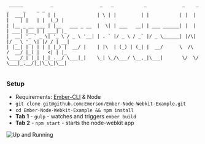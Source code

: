 ```

 _____          _                 _   _           _             _    _      _     _    _ _   
|  ___|        | |               | \ | |         | |           | |  | |    | |   | |  (_) |  
| |__ _ __ ___ | |__   ___ _ __  |  \| | ___   __| | ___ ______| |  | | ___| |__ | | ___| |_ 
|  __| '_ ` _ \| '_ \ / _ \ '__| | . ` |/ _ \ / _` |/ _ \______| |/\| |/ _ \ '_ \| |/ / | __|
| |__| | | | | | |_) |  __/ |    | |\  | (_) | (_| |  __/      \  /\  /  __/ |_) |   <| | |_ 
\____/_| |_| |_|_.__/ \___|_|    \_| \_/\___/ \__,_|\___|       \/  \/ \___|_.__/|_|\_\_|\__|
                                                                                             

```

### Setup

* Requirements: [Ember-CLI](https://github.com/stefanpenner/ember-cli) & Node
* `git clone git@github.com:Emerson/Ember-Node-Webkit-Example.git`
* `cd Ember-Node-Webkit-Example && npm install`
* **Tab 1** - `gulp` - watches and triggers `ember build`
* **Tab 2** - `npm start` - starts the node-webkit app

![Up and Running](https://dl.dropboxusercontent.com/u/4502950/Github/updated-screenie.png)

